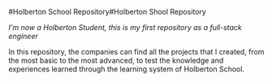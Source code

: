 #Holberton School Repository#Holberton Shool Repository

*I'm now a Holberton Student, this is my first repository as a full-stack engineer*

In this repository, the companies can find all the projects that I created, from the most basic to the most advanced, to test the knowledge and experiences learned through the learning system of Holberton School.

